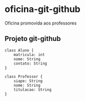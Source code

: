 # oficina-git-github
Oficina promovida aos professores

## Projeto git-github

```mermaid
class Aluno {
    matricula: int
    nome: String
    contato: String
}

class Professor {
    siape: String
    nome: String
    titulacao: String
}